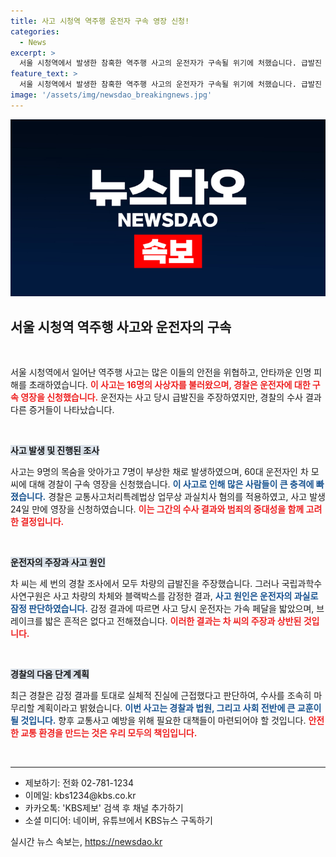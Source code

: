 ```yaml
---
title: 사고 시청역 역주행 운전자 구속 영장 신청!
categories:
  - News
excerpt: >
  서울 시청역에서 발생한 참혹한 역주행 사고의 운전자가 구속될 위기에 처했습니다. 급발진 주장을 뒤엎는 과학수사의 결과가 드러나면서, 16명의 희생자와 교통사고 처벌이 수면 위로 떠오르고 있습니다. 클릭하여 더욱 자세한 소식을 확인하세요!
feature_text: >
  서울 시청역에서 발생한 참혹한 역주행 사고의 운전자가 구속될 위기에 처했습니다. 급발진 주장을 뒤엎는 과학수사의 결과가 드러나면서, 16명의 희생자와 교통사고 처벌이 수면 위로 떠오르고 있습니다. 클릭하여 더욱 자세한 소식을 확인하세요!
image: '/assets/img/newsdao_breakingnews.jpg'
---
```


<p><img src="/assets/img/newsdao_breakingnews.jpg" alt="bookingtag 속보" /></p>

<h2 data-ke-size="size26">서울 시청역 역주행 사고와 운전자의 구속</h2>

<p data-ke-size="size16">&nbsp;</p>

<p>서울 시청역에서 일어난 역주행 사고는 많은 이들의 안전을 위협하고, 안타까운 인명 피해를 초래하였습니다. <b><span style="color: #ee2323;">이 사고는 16명의 사상자를 불러왔으며, 경찰은 운전자에 대한 구속 영장을 신청했습니다.</span></b> 운전자는 사고 당시 급발진을 주장하였지만, 경찰의 수사 결과 다른 증거들이 나타났습니다. </p>

<p data-ke-size="size16">&nbsp;</p>

<p><b><span style="background-color: #21538527;">사고 발생 및 진행된 조사</span></b></p>

<p>사고는 9명의 목숨을 앗아가고 7명이 부상한 채로 발생하였으며, 60대 운전자인 차 모 씨에 대해 경찰이 구속 영장을 신청했습니다. <b><span style="color: #1a5490;">이 사고로 인해 많은 사람들이 큰 충격에 빠졌습니다.</span></b> 경찰은 교통사고처리특례법상 업무상 과실치사 혐의를 적용하였고, 사고 발생 24일 만에 영장을 신청하였습니다. <b><span style="color: #ee2323;">이는 그간의 수사 결과와 범죄의 중대성을 함께 고려한 결정입니다.</span></b></p>

<p data-ke-size="size16">&nbsp;</p>

<p><b><span style="background-color: #21538527;">운전자의 주장과 사고 원인</span></b></p>

<p>차 씨는 세 번의 경찰 조사에서 모두 차량의 급발진을 주장했습니다. 그러나 국립과학수사연구원은 사고 차량의 차체와 블랙박스를 감정한 결과, <b><span style="color: #1a5490;">사고 원인은 운전자의 과실로 잠정 판단하였습니다.</span></b> 감정 결과에 따르면 사고 당시 운전자는 가속 페달을 밟았으며, 브레이크를 밟은 흔적은 없다고 전해졌습니다. <b><span style="color: #ee2323;">이러한 결과는 차 씨의 주장과 상반된 것입니다.</span></b></p>

<p data-ke-size="size16">&nbsp;</p>

<p><b><span style="background-color: #21538527;">경찰의 다음 단계 계획</span></b></p>

<p>최근 경찰은 감정 결과를 토대로 실체적 진실에 근접했다고 판단하여, 수사를 조속히 마무리할 계획이라고 밝혔습니다. <b><span style="color: #1a5490;">이번 사고는 경찰과 법원, 그리고 사회 전반에 큰 교훈이 될 것입니다.</span></b> 향후 교통사고 예방을 위해 필요한 대책들이 마련되어야 할 것입니다. <b><span style="color: #ee2323;">안전한 교통 환경을 만드는 것은 우리 모두의 책임입니다.</span></b></p>

<p data-ke-size="size16">&nbsp;</p>

<hr>

<ul>
  <li>제보하기: 전화 02-781-1234</li>
  <li>이메일: kbs1234@kbs.co.kr</li>
  <li>카카오톡: 'KBS제보' 검색 후 채널 추가하기</li>
  <li>소셜 미디어: 네이버, 유튜브에서 KBS뉴스 구독하기</li>
</ul>
실시간 뉴스 속보는, <a href="https://newsdao.kr" rel="dofollow">https://newsdao.kr</a>


